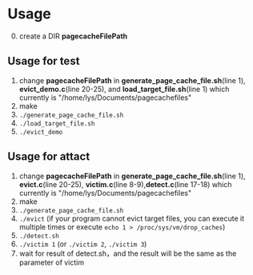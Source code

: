 # Usage
0. create a DIR **pagecacheFilePath**

## Usage for test
1. change **pagecacheFilePath** in **generate_page_cache_file.sh**(line 1), **evict_demo.c**(line 20-25), and  **load_target_file.sh**(line 1) which currently is "/home/lys/Documents/pagecachefiles"
2. make
3. `./generate_page_cache_file.sh`
4. `./load_target_file.sh`
5. `./evict_demo`

## Usage for attact
1. change **pagecacheFilePath** in **generate_page_cache_file.sh**(line 1), **evict.c**(line 20-25), **victim.c**(line 8-9),**detect.c**(line 17-18) which currently is "/home/lys/Documents/pagecachefiles"
2. make
3. `./generate_page_cache_file.sh`
4. `./evict` (if your program cannot evict target files, you can execute it multiple times or execute `echo 1 > /proc/sys/vm/drop_caches`)
5. `./detect.sh`
6. `./victim 1` (or `./victim 2`, `./victim 3`)
7. wait for result of detect.sh，and the result will be the same as the parameter of victim